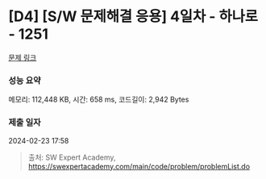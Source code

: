 # [D4] [S/W 문제해결 응용] 4일차 - 하나로 - 1251 

[문제 링크](https://swexpertacademy.com/main/code/problem/problemDetail.do?contestProbId=AV15StKqAQkCFAYD) 

### 성능 요약

메모리: 112,448 KB, 시간: 658 ms, 코드길이: 2,942 Bytes

### 제출 일자

2024-02-23 17:58



> 출처: SW Expert Academy, https://swexpertacademy.com/main/code/problem/problemList.do
